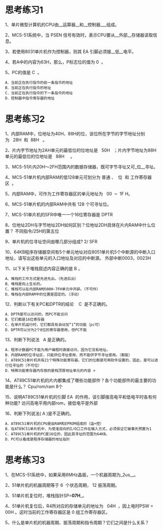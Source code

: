 # 思考练习1
1、单片微型计算机的CPU由__运算器__和__控制器___组成。

2、MCS-51系统中，当 PSEN 信号有效时，表示CPU要从__外部__存储器读取信息。

3、若使用8031单片机作为控制器，则其 EA 引脚必须接__低__电平。

4、若A中的内容为63H，那么，P标志位的值为 0  。

5、PC的值是 C  。
```
A．当前正在执行指令的前一条指令的地址
B．当前正在执行指令的地址
C．当前正在执行指令的下一条指令的地址
D．控制器中指令寄存器的地址
```
# 思考练习2
1、内部RAM中，位地址为40H、88H的位，该位所在字节的字节地址分别为   28H  和  88H   。

2、片内字节地址为2AH单元的最低位的位地址是   50H   ；片内字节地址为88H单元的最低位的位地址是   88H     。

3、MCS-51片内20H～2FH范围内的数据存储器，既可字节寻址又可_位__寻址。

4、MCS-51单片机内部RAM的低128单元可划分为  普通  、  位  和 工作寄存器区  。
 
5、内部RAM中，可作为工作寄存器区的单元地址为   00  ~  1F H。

6、MCS-51单片机的内部RAM中共有  128    个可寻址位。

7、MCS-51单片机的SFR中唯一一个16位寄存器是   DPTR  

8、位地址2DH与字节地址2DH如何区别？位地址2DH具体在片内RAM中什么位置？ 不同指令/25H的第五位

9、单片机的位寻址空间由哪几部分组成?  2/ SFR

10、64KB程序存储器空间有5个单元地址对应8051单片机5个中断源的中断入口地址，请写出这些单元的入口地址及对应的中断源。  外部中断0003，0023H	

11、以下关于堆栈叙述内容正确的是  B   。
```
A、堆栈的工作方式是先进先出。（先进后出）
B、堆栈是向上生长的。
C、堆栈可以在内部RAM的00H-7FH单元中开辟。（不可作）
D、堆栈在内部RAM中的位置是固定的。（浮动）
```

12、判断以下有关PC和DPTR的结论    C  是不正确的。
```
A．DPTR是可以访问的，而PC不能访问
B．它们都是16位寄存器
C．在单片机运行时，它们都具有自动加“1”的功能（pc可）
D．DPTR可以分为2个8位的寄存器使用，但PC不能
```
13、判断下列说法   A 是正确的。
```
A．程序计数器PC不能为用户编程时直接访问，因为它没有地址。
B．内部RAM的位寻址区，只能供位寻址使用，而不能供字节寻址使用。（都能）
C．AT89C51单片机共有21个特殊功能寄存器，它们的位都是可用软件设置的，因此，是可以进行位寻址的（不可位）
D．特殊功能寄存器内存放的是栈顶首地址单元的内容 ×
```
14、AT89C51单片机的片内都集成了哪些功能部件？各个功能部件的最主要的功能是什么？ Cpu/rom/ram 8个

15、说明AT89C51单片机的引脚   EA  的作用，该引脚接高电平和低电平时各有何种功能?  访问高电平用内部rom，接低电平是外部

16、判断下列说法( A  )是不正确的。
```
A．AT89C51单片机的CPU是由RAM和EPROM组成的（运+控）
B．在AT89C51单片机中，为使准双向的I/O口工作在输入方式，必须保证它被事先预置为1 
C．AT89C51单片机的PC是16位的，因此其寻址的范围为64KB。
D．PC可以看成是程序存储器的地址指针 
```

# 思考练习3
1、在MCS-51系统中，如果采用6MHz晶振，一个机器周期为_2us__。

2、51单片机的机器周期等于 6  个状态周期， 12   振荡周期。 

3、51单片机复位时，堆栈指针SP=__07H___。 

4、51单片机复位后，R4所对应的存储单元的地址为   04H  ，因上电时PSW = 00H    。这时当前的工作寄存器区是  0  组工作寄存器区。 

5、什么是单片机的机器周期、振荡周期和指令周期？它们之间是什么关系？

